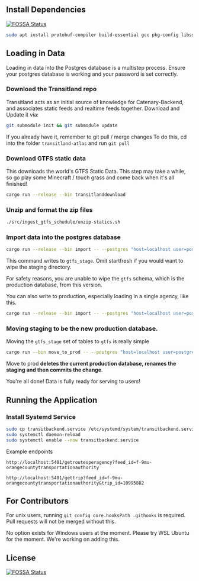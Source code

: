 ## Install Dependencies
[![FOSSA Status](https://app.fossa.com/api/projects/git%2Bgithub.com%2FCatenaryMaps%2Fcatenary-backend.svg?type=shield)](https://app.fossa.com/projects/git%2Bgithub.com%2FCatenaryMaps%2Fcatenary-backend?ref=badge_shield)


```bash
sudo apt install protobuf-compiler build-essential gcc pkg-config libssl-dev postgresql unzip wget
```

## Loading in Data
Loading in data into the Postgres database is a multistep process. Ensure your postgres database is working and your password is set correctly.

### Download the Transitland repo
Transitland acts as an initial source of knowledge for Catenary-Backend, and associates static feeds and realtime feeds together.
Download and Update it via:
```bash
git submodule init && git submodule update
```

If you already have it, remember to git pull / merge changes
To do this, cd into the folder `transitland-atlas` and run `git pull`

### Download GTFS static data
This downloads the world's GTFS Static Data. This step may take a while, so go play some Minecraft / touch grass and come back when it's all finished!
```bash
cargo run --release --bin transitlanddownload
```

### Unzip and format the zip files
```bash
./src/ingest_gtfs_schedule/unzip-statics.sh
```

### Import data into the postgres database

```bash
cargo run --release --bin import -- --postgres "host=localhost user=postgres password=correcthorsebatterystaple" --threads 25 --startfresh true --isprod false
```

This command writes to `gtfs_stage`. 
Omit startfresh if you would want to wipe the staging directory.

For safety reasons, you are unable to wipe the `gtfs` schema, which is the production database, from this version.

You can also write to production, especially loading in a single agency, like this.

```bash
cargo run --release --bin import -- --postgres "host=localhost user=postgres password=correcthorsebatterystaple" --threads 25 --startfresh false --limittostaticfeed f-9q9-caltrain --isprod true
```

### Moving staging to be the new production database.

Moving the `gtfs_stage` set of tables to `gtfs` is really simple

```bash
cargo run --bin move_to_prod -- --postgres "host=localhost user=postgres password=correcthorsebatterystaple"
```

Move to prod **deletes the current production database, renames the staging and then commits the change**.

You're all done! Data is fully ready for serving to users!

## Running the Application

### Install Systemd Service
```bash
sudo cp transitbackend.service /etc/systemd/system/transitbackend.service
sudo systemctl daemon-reload
sudo systemctl enable --now transitbackend.service
```

Example endpoints

`http://localhost:5401/getroutesperagency?feed_id=f-9mu-orangecountytransportationauthority`

`http://localhost:5401/gettrip?feed_id=f-9mu-orangecountytransportationauthority&trip_id=10995882`

## For Contributors

For unix users, running `git config core.hooksPath .githooks` is required.
Pull requests will not be merged without this.

No option exists for Windows users at the moment. Please try WSL Ubuntu for the moment. We're working on adding this.


## License
[![FOSSA Status](https://app.fossa.com/api/projects/git%2Bgithub.com%2FCatenaryMaps%2Fcatenary-backend.svg?type=large)](https://app.fossa.com/projects/git%2Bgithub.com%2FCatenaryMaps%2Fcatenary-backend?ref=badge_large)